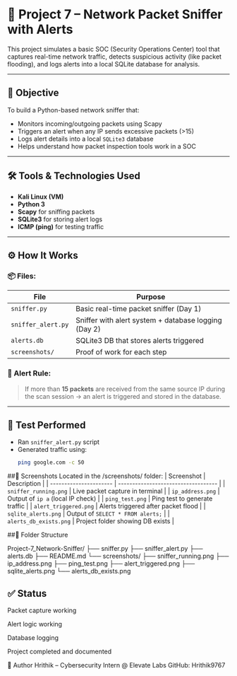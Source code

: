 # 📡 Project 7 – Network Packet Sniffer with Alerts

This project simulates a basic SOC (Security Operations Center) tool that captures real-time network traffic, detects suspicious activity (like packet flooding), and logs alerts into a local SQLite database for analysis.

---

## 🎯 Objective

To build a Python-based network sniffer that:
- Monitors incoming/outgoing packets using Scapy
- Triggers an alert when any IP sends excessive packets (>15)
- Logs alert details into a local `SQLite3` database
- Helps understand how packet inspection tools work in a SOC

---

## 🛠 Tools & Technologies Used

- **Kali Linux (VM)**
- **Python 3**
- **Scapy** for sniffing packets
- **SQLite3** for storing alert logs
- **ICMP (ping)** for testing traffic

---

## ⚙️ How It Works

### 📦 Files:
| File | Purpose |
|------|---------|
| `sniffer.py` | Basic real-time packet sniffer (Day 1) |
| `sniffer_alert.py` | Sniffer with alert system + database logging (Day 2) |
| `alerts.db` | SQLite3 DB that stores alerts triggered |
| `screenshots/` | Proof of work for each step |

### 🚨 Alert Rule:
> If more than **15 packets** are received from the same source IP during the scan session → an alert is triggered and stored in the database.

---

## 🧪 Test Performed

- Ran `sniffer_alert.py` script
- Generated traffic using:
  ```bash
  ping google.com -c 50


##📸 Screenshots
Located in the /screenshots/ folder:
| Screenshot             | Description                         |
| ---------------------- | ----------------------------------- |
| `sniffer_running.png`  | Live packet capture in terminal     |
| `ip_address.png`       | Output of `ip a` (local IP check)   |
| `ping_test.png`        | Ping test to generate traffic       |
| `alert_triggered.png`  | Alerts triggered after packet flood |
| `sqlite_alerts.png`    | Output of `SELECT * FROM alerts;`   |
| `alerts_db_exists.png` | Project folder showing DB exists    |

##📁 Folder Structure

Project-7_Network-Sniffer/
├── sniffer.py
├── sniffer_alert.py
├── alerts.db
├── README.md
└── screenshots/
    ├── sniffer_running.png
    ├── ip_address.png
    ├── ping_test.png
    ├── alert_triggered.png
    ├── sqlite_alerts.png
    └── alerts_db_exists.png

## ✅ Status

 Packet capture working

 Alert logic working

 Database logging

 Project completed and documented

👤 Author
Hrithik – Cybersecurity Intern @ Elevate Labs
GitHub: Hrithik9767

